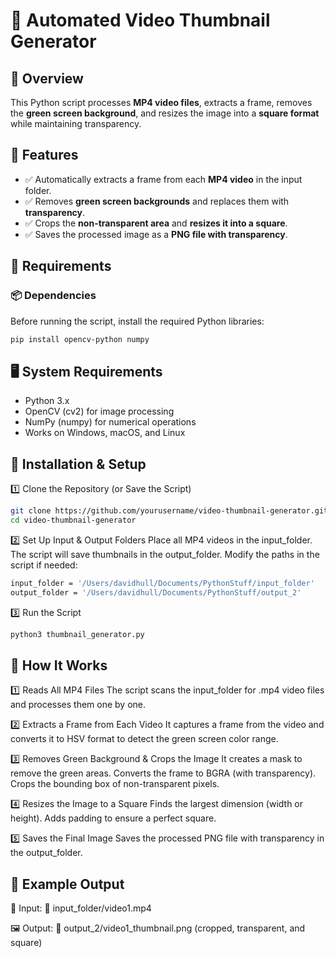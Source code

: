# 📌 Automated Video Thumbnail Generator  

## 🔹 Overview  
This Python script processes **MP4 video files**, extracts a frame, removes the **green screen background**, and resizes the image into a **square format** while maintaining transparency.  

## 🚀 Features  
- ✅ Automatically extracts a frame from each **MP4 video** in the input folder.  
- ✅ Removes **green screen backgrounds** and replaces them with **transparency**.  
- ✅ Crops the **non-transparent area** and **resizes it into a square**.  
- ✅ Saves the processed image as a **PNG file with transparency**.  

## 🔹 Requirements  

### 📦 Dependencies  
Before running the script, install the required Python libraries:  

```bash
pip install opencv-python numpy
```

## 🖥️ System Requirements
- Python 3.x
- OpenCV (cv2) for image processing
- NumPy (numpy) for numerical operations
- Works on Windows, macOS, and Linux

## 🔹 Installation & Setup

1️⃣ Clone the Repository (or Save the Script)

```bash
git clone https://github.com/yourusername/video-thumbnail-generator.git
cd video-thumbnail-generator
```

2️⃣ Set Up Input & Output Folders
Place all MP4 videos in the input_folder.
The script will save thumbnails in the output_folder.
Modify the paths in the script if needed:

```bash
input_folder = '/Users/davidhull/Documents/PythonStuff/input_folder'
output_folder = '/Users/davidhull/Documents/PythonStuff/output_2'
```

3️⃣ Run the Script
```bash
python3 thumbnail_generator.py
```

## 🔹 How It Works

1️⃣ Reads All MP4 Files
The script scans the input_folder for .mp4 video files and processes them one by one.

2️⃣ Extracts a Frame from Each Video
It captures a frame from the video and converts it to HSV format to detect the green screen color range.

3️⃣ Removes Green Background & Crops the Image
It creates a mask to remove the green areas.
Converts the frame to BGRA (with transparency).
Crops the bounding box of non-transparent pixels.

4️⃣ Resizes the Image to a Square
Finds the largest dimension (width or height).
Adds padding to ensure a perfect square.

5️⃣ Saves the Final Image
Saves the processed PNG file with transparency in the output_folder.

## 🔹 Example Output

🎥 Input:
📁 input_folder/video1.mp4

🖼️ Output:
📁 output_2/video1_thumbnail.png (cropped, transparent, and square)





